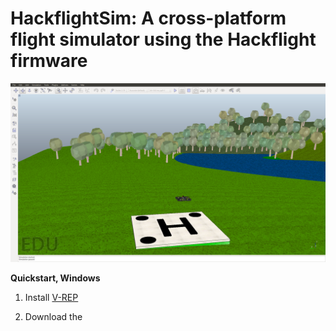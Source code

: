 # HackflightSim: A cross-platform flight simulator using the Hackflight firmware

<img src="hackflight.png">

<b>Quickstart, Windows</b>

<ol>
<li> Install <a href="http://www.coppeliarobotics.com/downloads.html">V-REP</a>
<p><li>Download the <a href="https://github.com/simondlevy/hackflight/blob/master/sim/build/libv_repExtHackflight.dll>
DLL plugin file</a> to the V-REP folder. On my computer this is
<b>C:\Program FIles (x86)\V-REP3</b>.

</ol>


